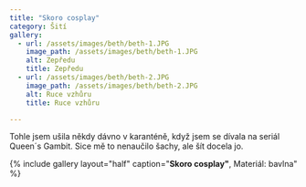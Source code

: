 ```yaml
---
title: "Skoro cosplay"
category: Šití
gallery:
  - url: /assets/images/beth/beth-1.JPG
    image_path: /assets/images/beth/beth-1.JPG
    alt: Zepředu
    title: Zepředu
  - url: /assets/images/beth/beth-2.JPG
    image_path: /assets/images/beth/beth-2.JPG
    alt: Ruce vzhůru
    title: Ruce vzhůru

---
```


Tohle jsem ušila někdy dávno v karanténě, když jsem se dívala na seriál Queen´s Gambit. Sice mě to nenaučilo šachy, ale šít docela jo.

{% include gallery
    layout="half"
    caption="**Skoro cosplay"**, Materiál: bavlna"
%}

